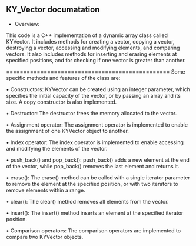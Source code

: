 KY_Vector documatation
-------------------------

- Overview:

This code is a C++ implementation of a dynamic array class called KYVector. It includes methods for creating a vector, copying a vector, destroying a vector, accessing and modifying elements, and comparing vectors. It also includes methods for inserting and erasing elements at specified positions, and for checking if one vector is greater than another.

================================================
Some specific methods and features of the class are:

•	Constructors: KYVector can be created using an integer parameter, which specifies the initial capacity of the vector, or by passing an array and its size. A copy constructor is also implemented.

•	Destructor: The destructor frees the memory allocated to the vector.

•	Assignment operator: The assignment operator is implemented to enable the assignment of one KYVector object to another.

•	Index operator: The index operator is implemented to enable accessing and modifying the elements of the vector.

•	push_back() and pop_back(): push_back() adds a new element at the end of the vector, while pop_back() removes the last element and returns it.

•	erase(): The erase() method can be called with a single iterator parameter to remove the element at the specified position, or with two iterators to remove elements within a range.

•	clear(): The clear() method removes all elements from the vector.

•	insert(): The insert() method inserts an element at the specified iterator position.

•	Comparison operators: The comparison operators are implemented to compare two KYVector objects.


